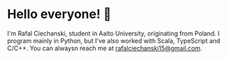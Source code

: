# Hello everyone! :wave:

I'm Rafal Ciechanski, student in Aalto University, originating from Poland. I program mainly in Python, but I've also worked with Scala, TypeScript and C/C++.
You can alwaysn reach me at rafalciechanski15@gmail.com.


<!---
Sdfeagt/Sdfeagt is a ✨ special ✨ repository because its `README.md` (this file) appears on your GitHub profile.
You can click the Preview link to take a look at your changes.
--->


